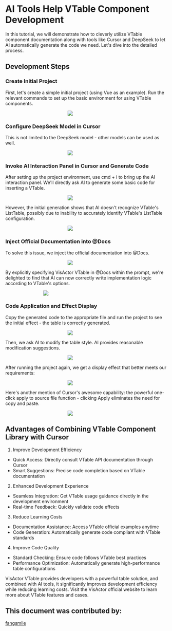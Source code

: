 # AI Tools Help VTable Component Development

In this tutorial, we will demonstrate how to cleverly utilize VTable component documentation along with tools like Cursor and DeepSeek to let AI automatically generate the code we need. Let's dive into the detailed process.

## Development Steps
### Create Initial Project
First, let's create a simple initial project (using Vue as an example). Run the relevant commands to set up the basic environment for using VTable components.
 <div style="width: 80%; text-align: center;">
     <img src="https://lf9-dp-fe-cms-tos.byteorg.com/obj/bit-cloud/VTable/guide/ai-tools/1.png" />
    <!-- <p>Each row in the table stores sales data for a product category in a region during a specific time period</p> -->
  </div>

### Configure DeepSeek Model in Cursor
This is not limited to the DeepSeek model - other models can be used as well.

 <div style="width: 80%; text-align: center;">
     <img src="https://lf9-dp-fe-cms-tos.byteorg.com/obj/bit-cloud/VTable/guide/ai-tools/2.png" />
  </div>

### Invoke AI Interaction Panel in Cursor and Generate Code

After setting up the project environment, use cmd + i to bring up the AI interaction panel. We'll directly ask AI to generate some basic code for inserting a VTable.

 <div style="width: 80%; text-align: center;">
     <img src="https://lf9-dp-fe-cms-tos.byteorg.com/obj/bit-cloud/VTable/guide/ai-tools/3.png" />
  </div>

However, the initial generation shows that AI doesn't recognize VTable's ListTable, possibly due to inability to accurately identify VTable's ListTable configuration.

 <div style="width: 80%; text-align: center;">
     <img src="https://lf9-dp-fe-cms-tos.byteorg.com/obj/bit-cloud/VTable/guide/ai-tools/4.png" />
  </div>

### Inject Official Documentation into @Docs

To solve this issue, we inject the official documentation into @Docs.

 <div style="width: 80%; text-align: center;">
     <img src="https://lf9-dp-fe-cms-tos.byteorg.com/obj/bit-cloud/VTable/guide/ai-tools/5.gif" />
  </div>

By explicitly specifying VisActor VTable in @Docs within the prompt, we're delighted to find that AI can now correctly write implementation logic according to VTable's options.

 <div style="width: 50%; text-align: center;">
     <img src="https://lf9-dp-fe-cms-tos.byteorg.com/obj/bit-cloud/VTable/guide/ai-tools/6.png" />
  </div>

### Code Application and Effect Display

Copy the generated code to the appropriate file and run the project to see the initial effect - the table is correctly generated.

 <div style="width: 80%; text-align: center;">
     <img src="https://lf9-dp-fe-cms-tos.byteorg.com/obj/bit-cloud/VTable/guide/ai-tools/7.png" />
  </div>

Then, we ask AI to modify the table style. AI provides reasonable modification suggestions.

 <div style="width: 80%; text-align: center;">
     <img src="https://lf9-dp-fe-cms-tos.byteorg.com/obj/bit-cloud/VTable/guide/ai-tools/8.png" />
  </div>

After running the project again, we get a display effect that better meets our requirements:

 <div style="width: 80%; text-align: center;">
     <img src="https://lf9-dp-fe-cms-tos.byteorg.com/obj/bit-cloud/VTable/guide/ai-tools/9.png" />
  </div>

Here's another mention of Cursor's awesome capability: the powerful one-click apply to source file function - clicking Apply eliminates the need for copy and paste.

 <div style="width: 80%; text-align: center;">
     <img src="https://lf9-dp-fe-cms-tos.byteorg.com/obj/bit-cloud/VTable/guide/ai-tools/10.png" />
  </div>

## Advantages of Combining VTable Component Library with Cursor

1. Improve Development Efficiency

- Quick Access: Directly consult VTable API documentation through Cursor
- Smart Suggestions: Precise code completion based on VTable documentation

2. Enhanced Development Experience

- Seamless Integration: Get VTable usage guidance directly in the development environment
- Real-time Feedback: Quickly validate code effects

3. Reduce Learning Costs

- Documentation Assistance: Access VTable official examples anytime
- Code Generation: Automatically generate code compliant with VTable standards

4. Improve Code Quality

- Standard Checking: Ensure code follows VTable best practices
- Performance Optimization: Automatically generate high-performance table configurations

VisActor VTable provides developers with a powerful table solution, and combined with AI tools, it significantly improves development efficiency while reducing learning costs. Visit the VisActor official website to learn more about VTable features and cases.

## This document was contributed by:

[fangsmile](https://github.com/fangsmile)